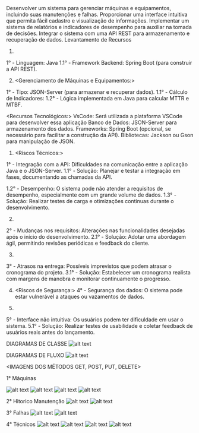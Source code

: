 <!--documentação Técnica do projeto -->
<ESCOPO DO PROJETO>

<Objetivos Principais:>
Desenvolver um sistema para gerenciar máquinas e equipamentos, incluindo suas manutenções e falhas.
Proporcionar uma interface intuitiva que permita fácil cadastro e visualização de informações.
Implementar um sistema de relatórios e indicadores de desempenho para auxiliar na tomada de decisões.
Integrar o sistema com uma API REST para armazenamento e recuperação de dados.
Levantamento de Recursos


<Levantamento de Recursos>

1. <Funcionalidades Principais:>
<Desenvolvimento do Sistema:>
1° - Linguagem: Java
1.1° - Framework Backend: Spring Boot (para construir a API REST).

2. <Gerenciamento de Máquinas e Equipamentos:>
<Banco de Dados:>
1° - Tipo: JSON-Server (para armazenar e recuperar dados).
1.1° - Cálculo de Indicadores:
1.2° - Lógica implementada em Java para calcular MTTR e MTBF.


<Recursos Tecnológicos:>
VsCode: Será utilizada a plataforma VSCode para desenvolver essa aplicação
Banco de Dados: JSON-Server para armazenamento dos dados.
Frameworks: Spring Boot (opcional, se necessário para facilitar a construção da API).
Bibliotecas: Jackson ou Gson para manipulação de JSON.


1. <Riscos Técnicos:>

1° - Integração com a API: Dificuldades na comunicação entre a aplicação Java e o JSON-Server.
1.1° - Solução: Planejar e testar a integração em fases, documentando as chamadas da API.

1.2° - Desempenho: O sistema pode não atender a requisitos de desempenho, especialmente com um grande volume de dados.
1.3° - Solução: Realizar testes de carga e otimizações contínuas durante o desenvolvimento.

2. <Riscos de Requisitos:>
2° - Mudanças nos requisitos: Alterações nas funcionalidades desejadas após o início do desenvolvimento.
2.1° - Solução: Adotar uma abordagem ágil, permitindo revisões periódicas e feedback do cliente.

3. <Riscos de Cronograma:>
3° - Atrasos na entrega: Possíveis imprevistos que podem atrasar o cronograma do projeto.
3.1° - Solução: Estabelecer um cronograma realista com margens de manobra e monitorar continuamente o progresso.

4. <Riscos de Segurança:>
4° - Segurança dos dados: O sistema pode estar vulnerável a ataques ou vazamentos de dados.

5. <Riscos de Usabilidade:>
5° - Interface não intuitiva: Os usuários podem ter dificuldade em usar o sistema.
5.1° - Solução: Realizar testes de usabilidade e coletar feedback de usuários reais antes do lançamento.


DIAGRAMAS DE CLASSE
![alt text](img/Diagramas/image-1.png)

DIAGRAMAS DE FLUXO 
![alt text](img/Diagramas/image.png)

<IMAGENS DOS MÉTODOS GET, POST, PUT, DELETE>

1° Máquinas

![alt text](img/GETmaquinas/GETmaquinas.png)
![alt text](img/GETmaquinas/POSTmaquinas.png)
![alt text](img/GETmaquinas/PUTmaquinas.png)
![alt text](img/GETmaquinas/DELETEmaquinaspng.png)

2° Hitorico Manutenção
![alt text](img/GEThistoricoManutencao/GEThitoricoManutencao.png)
![alt text](img/GEThistoricoManutencao/POSThistoricoManutencao.png)

3° Falhas 
![alt text](img/GETfalhas/GETfalhas.png)
![alt text](img/GETfalhas/POSTfalhas.png)

4° Técnicos
![alt text](img/GETtecnicos/GETtecnicos.png)
![alt text](img/GETtecnicos/POSTtecnicos.png)
![alt text](img/GETtecnicos/DELETEtecnicos.png)
![alt text](img/GETtecnicos/DELETEtecnicos.png)
